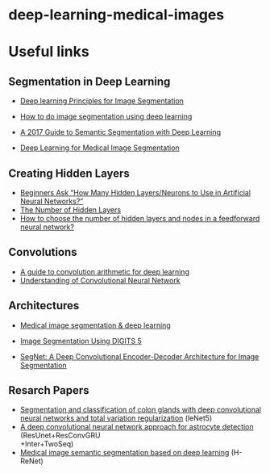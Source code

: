 # deep-learning-medical-images


# Useful links
## Segmentation in Deep Learning
- [Deep learning Principles for Image Segmentation](https://medium.com/datadriveninvestor/deep-learning-for-image-segmentation-d10d19131113)
- [How to do image segmentation using deep learning](https://medium.com/nanonets/how-to-do-image-segmentation-using-deep-learning-c673cc5862ef)
- [A 2017 Guide to Semantic Segmentation with Deep Learning](http://blog.qure.ai/notes/semantic-segmentation-deep-learning-review)

- [Deep Learning for Medical Image Segmentation](https://towardsdatascience.com/google-deepmind-deep-learning-for-medical-image-segmentation-with-interactive-code-4634b6fd6a3a)


## Creating Hidden Layers
- [Beginners Ask “How Many Hidden Layers/Neurons to Use in Artificial Neural Networks?”](https://towardsdatascience.com/beginners-ask-how-many-hidden-layers-neurons-to-use-in-artificial-neural-networks-51466afa0d3e)
- [The Number of Hidden Layers](https://www.heatonresearch.com/2017/06/01/hidden-layers.html)
- [How to choose the number of hidden layers and nodes in a feedforward neural network?](https://stats.stackexchange.com/questions/181/how-to-choose-the-number-of-hidden-layers-and-nodes-in-a-feedforward-neural-netw)

## Convolutions

- [A guide to convolution arithmetic for deep learning](https://arxiv.org/pdf/1603.07285v1.pdf)
- [Understanding of Convolutional Neural Network](https://medium.com/@RaghavPrabhu/understanding-of-convolutional-neural-network-cnn-deep-learning-99760835f148)

## Architectures
- [Medical image segmentation & deep learning](https://medium.com/@meneergent/medical-image-segmentation-deep-learning-road-towards-gantrification-6bc84a2f6158)

- [Image Segmentation Using DIGITS 5](https://devblogs.nvidia.com/image-segmentation-using-digits-5/)
- [SegNet: A Deep Convolutional Encoder-Decoder Architecture for Image Segmentation](https://arxiv.org/pdf/1511.00561.pdf)

## Resarch Papers
- [Segmentation and classification of colon glands with deep convolutional neural networks and total variation regularization](https://peerj.com/articles/3874/) (leNet5)
- [A deep convolutional neural network approach for astrocyte detection](https://www.nature.com/articles/s41598-018-31284-x) (ResUnet+ResConvGRU			
+Inter+TwoSeq)
- [Medical image semantic segmentation based on deep learning](https://www.researchgate.net/publication/318511415_Medical_image_semantic_segmentation_based_on_deep_learning) (H-ReNet)
